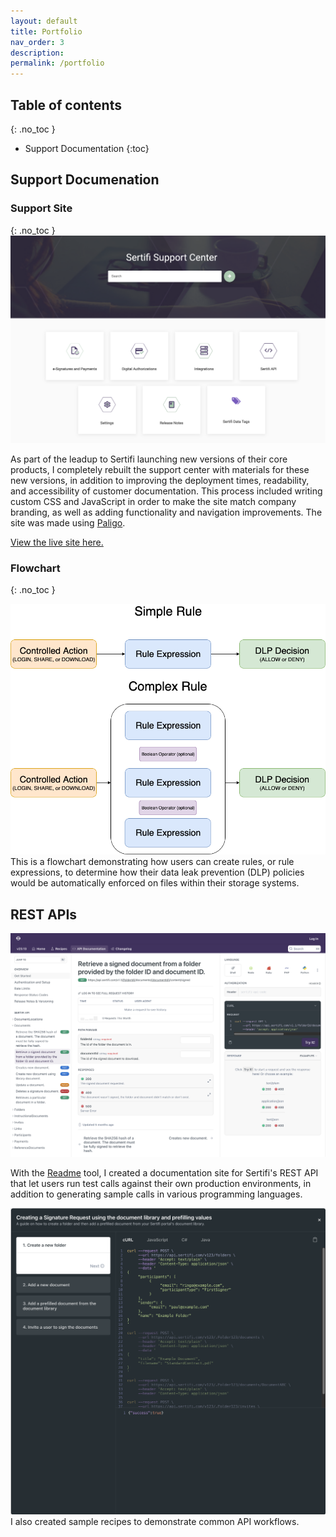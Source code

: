 ```yaml
---
layout: default
title: Portfolio
nav_order: 3
description: 
permalink: /portfolio
---
```


## Table of contents
{: .no_toc }

- Support Documentation
{:toc}



## Support Documenation

### Support Site
{: .no_toc }
![The Sertifi Support Center](img/sertifi_support_center.png)

As part of the leadup to Sertifi launching new versions of their core products, I completely rebuilt the support center with materials for these new versions, in addition to improving the deployment times, readability, and accessibility of customer documentation. This process included writing custom CSS and JavaScript in order to make the site match company branding, as well as adding functionality and navigation improvements. The site was made using [Paligo](https://www.paligo.net).

[View the live site here.](https://supportcenter.sertifi.com/?lang=en)

### Flowchart
{: .no_toc }

![A software flowchart.](img/rule-expression.png)
This is a flowchart demonstrating how users can create rules, or rule expressions, to determine how their data leak prevention (DLP) policies would be automatically enforced on files within their storage systems.

## REST APIs

![REST API documentation](img/rest_api_docs.png)

With the [Readme](https://readme.com/) tool, I created a documentation site for Sertifi's REST API that let users run test calls against their own production environments, in addition to generating sample calls in various programming languages.

![REST API workflow recipes](img/rest_api_recipes.png)
I also created sample recipes to demonstrate common API workflows.
